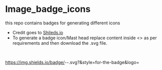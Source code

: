 # Image_badge_icons
this repo contains badges  for generating different icons

* Credit goes to [Shileds.io](https://shields.io/)
* To generate a badge icon/Mast head replace content inside <> as per requirements and then download the .svg file.

<br><p> https://img.shields.io/badge/<your label>-<value>-<background color>.svg?&style=for-the-badge&logo=<icon here> </p>

